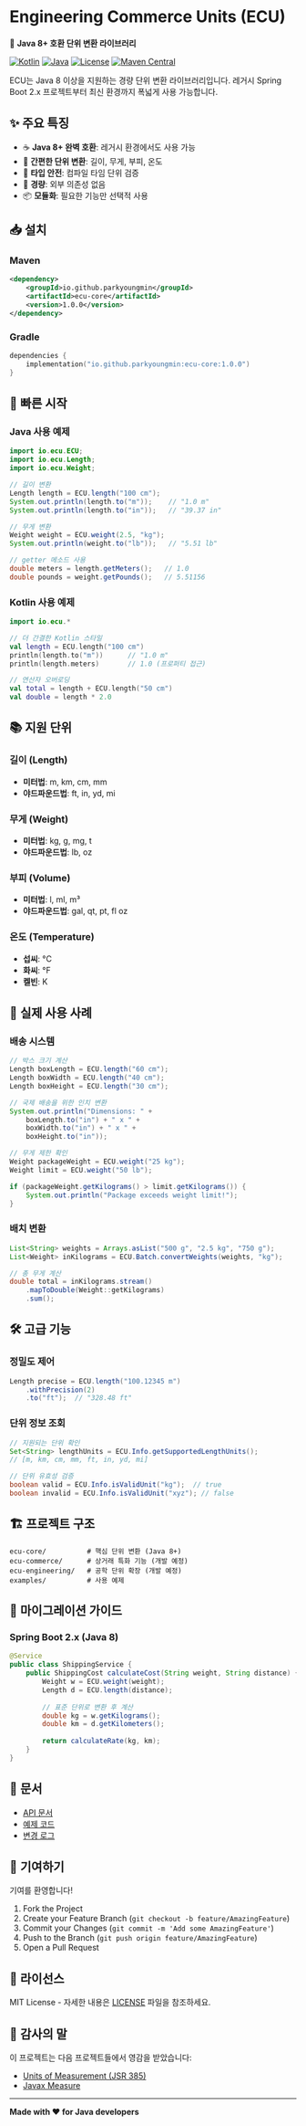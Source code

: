 # Engineering Commerce Units (ECU)

🚀 **Java 8+ 호환 단위 변환 라이브러리**

[![Kotlin](https://img.shields.io/badge/kotlin-1.9.20-blue.svg)](http://kotlinlang.org)
[![Java](https://img.shields.io/badge/java-8+-orange.svg)](https://openjdk.java.net/)
[![License](https://img.shields.io/badge/License-MIT-blue.svg)](https://opensource.org/licenses/MIT)
[![Maven Central](https://img.shields.io/maven-central/v/io.github.parkyoungmin/ecu-core.svg)](https://search.maven.org/artifact/io.github.parkyoungmin/ecu-core)

ECU는 Java 8 이상을 지원하는 경량 단위 변환 라이브러리입니다. 레거시 Spring Boot 2.x 프로젝트부터 최신 환경까지 폭넓게 사용 가능합니다.

## ✨ 주요 특징

- ☕ **Java 8+ 완벽 호환**: 레거시 환경에서도 사용 가능
- 🔄 **간편한 단위 변환**: 길이, 무게, 부피, 온도
- 🎯 **타입 안전**: 컴파일 타임 단위 검증
- 🚀 **경량**: 외부 의존성 없음
- 📦 **모듈화**: 필요한 기능만 선택적 사용

## 📥 설치

### Maven
```xml
<dependency>
    <groupId>io.github.parkyoungmin</groupId>
    <artifactId>ecu-core</artifactId>
    <version>1.0.0</version>
</dependency>
```

### Gradle
```kotlin
dependencies {
    implementation("io.github.parkyoungmin:ecu-core:1.0.0")
}
```

## 🏃 빠른 시작

### Java 사용 예제
```java
import io.ecu.ECU;
import io.ecu.Length;
import io.ecu.Weight;

// 길이 변환
Length length = ECU.length("100 cm");
System.out.println(length.to("m"));    // "1.0 m"
System.out.println(length.to("in"));   // "39.37 in"

// 무게 변환
Weight weight = ECU.weight(2.5, "kg");
System.out.println(weight.to("lb"));   // "5.51 lb"

// getter 메소드 사용
double meters = length.getMeters();   // 1.0
double pounds = weight.getPounds();   // 5.51156
```

### Kotlin 사용 예제
```kotlin
import io.ecu.*

// 더 간결한 Kotlin 스타일
val length = ECU.length("100 cm")
println(length.to("m"))      // "1.0 m"
println(length.meters)       // 1.0 (프로퍼티 접근)

// 연산자 오버로딩
val total = length + ECU.length("50 cm")
val double = length * 2.0
```

## 📚 지원 단위

### 길이 (Length)
- **미터법**: m, km, cm, mm
- **야드파운드법**: ft, in, yd, mi

### 무게 (Weight)  
- **미터법**: kg, g, mg, t
- **야드파운드법**: lb, oz

### 부피 (Volume)
- **미터법**: l, ml, m³
- **야드파운드법**: gal, qt, pt, fl oz

### 온도 (Temperature)
- **섭씨**: °C
- **화씨**: °F
- **켈빈**: K

## 🎯 실제 사용 사례

### 배송 시스템
```java
// 박스 크기 계산
Length boxLength = ECU.length("60 cm");
Length boxWidth = ECU.length("40 cm");
Length boxHeight = ECU.length("30 cm");

// 국제 배송을 위한 인치 변환
System.out.println("Dimensions: " + 
    boxLength.to("in") + " x " + 
    boxWidth.to("in") + " x " + 
    boxHeight.to("in"));

// 무게 제한 확인
Weight packageWeight = ECU.weight("25 kg");
Weight limit = ECU.weight("50 lb");

if (packageWeight.getKilograms() > limit.getKilograms()) {
    System.out.println("Package exceeds weight limit!");
}
```

### 배치 변환
```java
List<String> weights = Arrays.asList("500 g", "2.5 kg", "750 g");
List<Weight> inKilograms = ECU.Batch.convertWeights(weights, "kg");

// 총 무게 계산
double total = inKilograms.stream()
    .mapToDouble(Weight::getKilograms)
    .sum();
```

## 🛠️ 고급 기능

### 정밀도 제어
```java
Length precise = ECU.length("100.12345 m")
    .withPrecision(2)
    .to("ft");  // "328.48 ft"
```

### 단위 정보 조회
```java
// 지원되는 단위 확인
Set<String> lengthUnits = ECU.Info.getSupportedLengthUnits();
// [m, km, cm, mm, ft, in, yd, mi]

// 단위 유효성 검증
boolean valid = ECU.Info.isValidUnit("kg");  // true
boolean invalid = ECU.Info.isValidUnit("xyz"); // false
```

## 🏗️ 프로젝트 구조

```
ecu-core/          # 핵심 단위 변환 (Java 8+)
ecu-commerce/      # 상거래 특화 기능 (개발 예정)
ecu-engineering/   # 공학 단위 확장 (개발 예정)
examples/          # 사용 예제
```

## 🔄 마이그레이션 가이드

### Spring Boot 2.x (Java 8)
```java
@Service
public class ShippingService {
    public ShippingCost calculateCost(String weight, String distance) {
        Weight w = ECU.weight(weight);
        Length d = ECU.length(distance);
        
        // 표준 단위로 변환 후 계산
        double kg = w.getKilograms();
        double km = d.getKilometers();
        
        return calculateRate(kg, km);
    }
}
```

## 📖 문서

- [API 문서](https://javadoc.io/doc/io.github.parkyoungmin/ecu-core)
- [예제 코드](examples/java8-example)
- [변경 로그](CHANGELOG.md)

## 🤝 기여하기

기여를 환영합니다! 

1. Fork the Project
2. Create your Feature Branch (`git checkout -b feature/AmazingFeature`)
3. Commit your Changes (`git commit -m 'Add some AmazingFeature'`)
4. Push to the Branch (`git push origin feature/AmazingFeature`)
5. Open a Pull Request

## 📄 라이선스

MIT License - 자세한 내용은 [LICENSE](LICENSE) 파일을 참조하세요.

## 🙏 감사의 말

이 프로젝트는 다음 프로젝트들에서 영감을 받았습니다:
- [Units of Measurement (JSR 385)](https://github.com/unitsofmeasurement/unit-api)
- [Javax Measure](https://github.com/unitsofmeasurement/uom-se)

---

**Made with ❤️ for Java developers**
